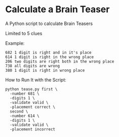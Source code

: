 # Calculate a Brain Teaser

A Python script to calculate Brain Teasers

Limited to 5 clues

Example:

```
682 1 digit is right and in it's place
614 1 digit is right in the wrong place
206 two digits are right both in the wrong place
738 all digits are wrong
380 1 digit is right in wrong place
```

How to Run It with the Script:

```
python tease.py first \
  -number 681 \
  -digits 1 \
  -validate valid \
  -placement correct \
  second \
  -number 614 \
  -digits 1 \
  -validate valid \
  -placement incorrect
```
